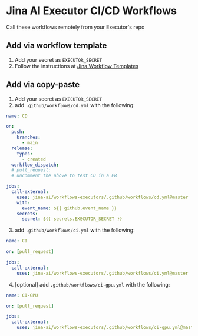 # Jina AI Executor CI/CD Workflows

Call these workflows remotely from your Executor's repo

## Add via workflow template
1. Add your secret as `EXECUTOR_SECRET`
2. Follow the instructions at [Jina Workflow Templates](https://github.com/jina-ai/.github)

## Add via copy-paste

1. Add your secret as `EXECUTOR_SECRET`
2. add `.github/workflows/cd.yml` with the following:

```yaml
name: CD

on:
  push:
    branches:
      - main
  release:
    types:
      - created
  workflow_dispatch:
  # pull_request:
  # uncomment the above to test CD in a PR

jobs:
  call-external:
    uses: jina-ai/workflows-executors/.github/workflows/cd.yml@master
    with:
      event_name: ${{ github.event_name }}
    secrets:
      secret: ${{ secrets.EXECUTOR_SECRET }}
```

3. add `.github/workflows/ci.yml` with the following:

```yaml
name: CI

on: [pull_request]

jobs:
  call-external:
    uses: jina-ai/workflows-executors/.github/workflows/ci.yml@master
```

4. [optional] add `.github/workflows/ci-gpu.yml` with the following:

```yaml
name: CI-GPU

on: [pull_request]

jobs:
  call-external:
    uses: jina-ai/workflows-executors/.github/workflows/ci-gpu.yml@master
```